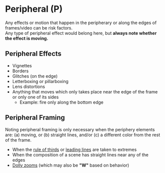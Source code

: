 
# Peripheral (**P**)

Any effects or motion that happen in the peripherary or along the edges of frames/video can be risk factors.     
Any type of peripheral effect would belong here, but **always note whether the effect is moving.**

## Peripheral Effects

- Vignettes
- Borders
- Glitches (on the edge)
- Letterboxing or pillarboxing
- Lens distortions
- Anything that moves which only takes place near the edge of the frame or only one of its sides
  - Example: fire only along the bottom edge


## Peripheral Framing
Noting peripheral framing is only necessary when the periphery elements are: (a) moving, or (b) straight lines, and/or (c) a different color from the rest of the frame.

- When the [rule of thirds](https://en.wikipedia.org/wiki/Rule_of_thirds) or [leading lines](https://www.slrlounge.com/leading-lines-photography-examples/) are taken to extremes
- When the composition of a scene has straight lines near any of the edges
- [Dolly zooms](https://en.wikipedia.org/wiki/Dolly_zoom) (which may also be **"W"** based on behavior)
